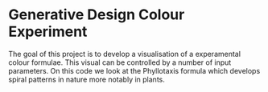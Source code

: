 # Generative Design Colour Experiment

The goal of this project is to develop a visualisation of a experamental colour formulae. This visual can be controlled by a number of input parameters.
On this code we look at the Phyllotaxis formula which develops spiral patterns in nature more notably in plants.
